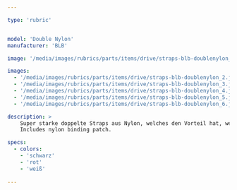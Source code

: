 ```yaml
---

type: 'rubric'


model: 'Double Nylon'
manufacturer: 'BLB'

image: '/media/images/rubrics/parts/items/drive/straps-blb-doublenylon_1.jpeg'

images:
  - '/media/images/rubrics/parts/items/drive/straps-blb-doublenylon_2.jpeg'
  - '/media/images/rubrics/parts/items/drive/straps-blb-doublenylon_3.jpeg'
  - '/media/images/rubrics/parts/items/drive/straps-blb-doublenylon_4.jpeg'
  - '/media/images/rubrics/parts/items/drive/straps-blb-doublenylon_5.jpeg'
  - '/media/images/rubrics/parts/items/drive/straps-blb-doublenylon_6.jpeg'

description: >
    Super starke doppelte Straps aus Nylon, welches den Vorteil hat, weniger auszuleiern, als Leder. Außerdem vegan.
    Includes nylon binding patch.

specs:
  - colors:
    - 'schwarz'
    - 'rot'
    - 'weiß'
    
---
```

